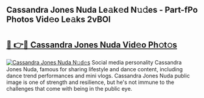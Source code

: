 ## Cassandra Jones Nuda Le𝚊k𝚎d N𝚞𝚍es - Part-fPo Photos Vid𝚎o Le𝚊ks 2vBOl

# <h2><a href="http://fbdyhxv.evod.top/?m=Cassandra+Jones+Nuda">🔗 👉🔴 Cassandra Jones Nuda Vid𝚎o Ph𝚘t𝚘s</a></h2>

[![Cassandra Jones Nuda N𝚞d𝚎s](https://i.imgur.com/8V9OHl7.gif)](http://fbdyhxv.evod.top/?m=Cassandra+Jones+Nuda)
Social media personality Cassandra Jones Nuda, famous for sharing lifestyle and dance content, including dance trend performances and mini vlogs. Cassandra Jones Nuda public image is one of strength and resilience, but he's not immune to the challenges that come with being in the public eye. 
